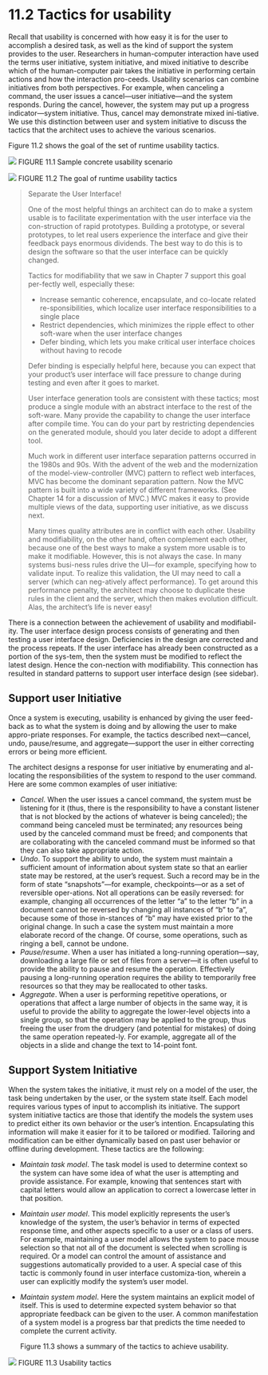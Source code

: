11.2 Tactics for usability
===

Recall that usability is concerned with how easy it is for the user to accomplish a desired task, as well as the kind of support the system provides to the user. Researchers in human-computer interaction have used the terms user initiative, system initiative, and mixed initiative to describe which of the human-computer pair takes the initiative in performing certain actions and how the interaction pro-ceeds. Usability scenarios can combine initiatives from both perspectives. For example, when canceling a command, the user issues a cancel—user initiative—and the system responds. During the cancel, however, the system may put up a progress indicator—system initiative. Thus, cancel may demonstrate mixed ini-tiative. We use this distinction between user and system initiative to discuss the tactics that the architect uses to achieve the various scenarios.

Figure 11.2 shows the goal of the set of runtime usability tactics.

![](fig.11.1)
FIGURE 11.1 Sample concrete usability scenario

![](fig.11.2)
FIGURE 11.2 The goal of runtime usability tactics


> Separate the User Interface!
> 
> One of the most helpful things an architect can do to make a system usable is to facilitate experimentation with the user interface via the con-struction of rapid prototypes. Building a prototype, or several prototypes, to let real users experience the interface and give their feedback pays enormous dividends. The best way to do this is to design the software so that the user interface can be quickly changed.
>
> Tactics for modifiability that we saw in Chapter 7 support this goal per-fectly well, especially these:
> * Increase semantic coherence, encapsulate, and co-locate related re-sponsibilities, which localize user interface responsibilities to a single place
> * Restrict dependencies, which minimizes the ripple effect to other soft-ware when the user interface changes
> * Defer binding, which lets you make critical user interface choices without having to recode
>
> Defer binding is especially helpful here, because you can expect that your product’s user interface will face pressure to change during testing and even after it goes to market.
>
> User interface generation tools are consistent with these tactics; most produce a single module with an abstract interface to the rest of the soft-ware. Many provide the capability to change the user interface after compile time. You can do your part by restricting dependencies on the generated module, should you later decide to adopt a different tool.
>
> Much work in different user interface separation patterns occurred in the 1980s and 90s. With the advent of the web and the modernization of the model-view-controller (MVC) pattern to reflect web interfaces, MVC has become the dominant separation pattern. Now the MVC pattern is built into a wide variety of different frameworks. (See Chapter 14 for a discussion of MVC.) MVC makes it easy to provide multiple views of the data, supporting user initiative, as we discuss next.
>
> Many times quality attributes are in conflict with each other. Usability and modifiability, on the other hand, often complement each other, because one of the best ways to make a system more usable is to make it modifiable. However, this is not always the case. In many systems busi-ness rules drive the UI—for example, specifying how to validate input. To realize this validation, the UI may need to call a server (which can neg-atively affect performance). To get around this performance penalty, the architect may choose to duplicate these rules in the client and the server, which then makes evolution difficult. Alas, the architect’s life is never easy!

There is a connection between the achievement of usability and modifiabil-ity. The user interface design process consists of generating and then testing a user interface design. Deficiencies in the design are corrected and the process repeats. If the user interface has already been constructed as a portion of the sys-tem, then the system must be modified to reflect the latest design. Hence the con-nection with modifiability. This connection has resulted in standard patterns to support user interface design (see sidebar).

## Support user Initiative

Once a system is executing, usability is enhanced by giving the user feed-back as to what the system is doing and by allowing the user to make appro-priate responses. For example, the tactics described next—cancel, undo, pause/resume, and aggregate—support the user in either correcting errors or being more efficient.

The architect designs a response for user initiative by enumerating and al-locating the responsibilities of the system to respond to the user command. Here are some common examples of user initiative:
* _Cancel_. When the user issues a cancel command, the system must be listening for it (thus, there is the responsibility to have a constant listener that is not blocked by the actions of whatever is being canceled); the command being canceled must be terminated; any resources being used by the canceled command must be freed; and components that are collaborating with the canceled command must be informed so that they can also take appropriate action.
* _Undo_. To support the ability to undo, the system must maintain a sufficient amount of information about system state so that an earlier state may be restored, at the user’s request. Such a record may be in the form of state “snapshots”—for example, checkpoints—or as a set of reversible oper-ations. Not all operations can be easily reversed: for example, changing all occurrences of the letter “a” to the letter “b” in a document cannot be reversed by changing all instances of “b” to “a”, because some of those in-stances of “b” may have existed prior to the original change. In such a case the system must maintain a more elaborate record of the change. Of course, some operations, such as ringing a bell, cannot be undone.
* _Pause/resume_. When a user has initiated a long-running operation—say, downloading a large file or set of files from a server—it is often useful to provide the ability to pause and resume the operation. Effectively pausing a long-running operation requires the ability to temporarily free resources so that they may be reallocated to other tasks.
* _Aggregate_. When a user is performing repetitive operations, or operations that affect a large number of objects in the same way, it is useful to provide the ability to aggregate the lower-level objects into a single group, so that the operation may be applied to the group, thus freeing the user from the drudgery (and potential for mistakes) of doing the same operation repeated-ly. For example, aggregate all of the objects in a slide and change the text to 14-point font.

## Support System Initiative

When the system takes the initiative, it must rely on a model of the user, the task being undertaken by the user, or the system state itself. Each model requires various types of input to accomplish its initiative. The support system initiative tactics are those that identify the models the system uses to predict either its own behavior or the user’s intention. Encapsulating this information will make it easier for it to be tailored or modified. Tailoring and modification can be either dynamically based on past user behavior or offline during development. These tactics are the following:
* _Maintain task model_. The task model is used to determine context so the system can have some idea of what the user is attempting and provide assistance. For example, knowing that sentences start with capital letters would allow an application to correct a lowercase letter in that position.
* _Maintain user model_. This model explicitly represents the user’s knowledge of the system, the user’s behavior in terms of expected response time, and other aspects specific to a user or a class of users. For example, maintaining a user model allows the system to pace mouse selection so that not all of the document is selected when scrolling is required. Or a model can control the amount of assistance and suggestions automatically provided to a user. A special case of this tactic is commonly found in user interface customiza-tion, wherein a user can explicitly modify the system’s user model.
* _Maintain system model_. Here the system maintains an explicit model of itself. This is used to determine expected system behavior so that appropriate feedback can be given to the user. A common manifestation of a system model is a progress bar that predicts the time needed to complete the current activity.

  Figure 11.3 shows a summary of the tactics to achieve usability.

![](fig.11.3)
FIGURE 11.3 Usability tactics